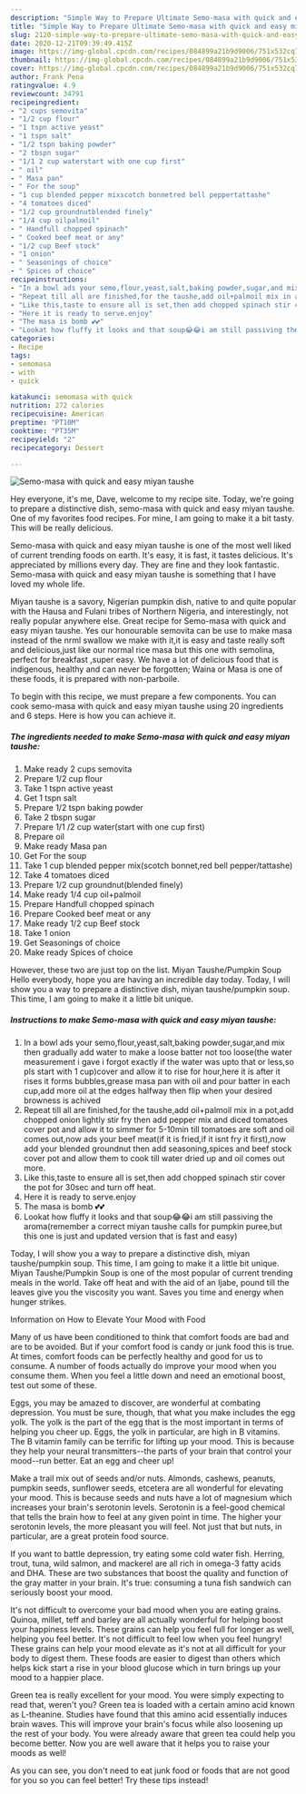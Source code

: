 ```yaml
---
description: "Simple Way to Prepare Ultimate Semo-masa with quick and easy miyan taushe"
title: "Simple Way to Prepare Ultimate Semo-masa with quick and easy miyan taushe"
slug: 2120-simple-way-to-prepare-ultimate-semo-masa-with-quick-and-easy-miyan-taushe
date: 2020-12-21T09:39:49.415Z
image: https://img-global.cpcdn.com/recipes/084899a21b9d9006/751x532cq70/semo-masa-with-quick-and-easy-miyan-taushe-recipe-main-photo.jpg
thumbnail: https://img-global.cpcdn.com/recipes/084899a21b9d9006/751x532cq70/semo-masa-with-quick-and-easy-miyan-taushe-recipe-main-photo.jpg
cover: https://img-global.cpcdn.com/recipes/084899a21b9d9006/751x532cq70/semo-masa-with-quick-and-easy-miyan-taushe-recipe-main-photo.jpg
author: Frank Pena
ratingvalue: 4.9
reviewcount: 34791
recipeingredient:
- "2 cups semovita"
- "1/2 cup flour"
- "1 tspn active yeast"
- "1 tspn salt"
- "1/2 tspn baking powder"
- "2 tbspn sugar"
- "1/1 2 cup waterstart with one cup first"
- " oil"
- " Masa pan"
- " For the soup"
- "1 cup blended pepper mixscotch bonnetred bell peppertattashe"
- "4 tomatoes diced"
- "1/2 cup groundnutblended finely"
- "1/4 cup oilpalmoil"
- " Handfull chopped spinach"
- " Cooked beef meat or any"
- "1/2 cup Beef stock"
- "1 onion"
- " Seasonings of choice"
- " Spices of choice"
recipeinstructions:
- "In a bowl ads your semo,flour,yeast,salt,baking powder,sugar,and mix then gradually add water to make a loose batter not too loose(the water measurement i gave i forgot exactly if the water was upto that or less,so pls start with 1 cup)cover and allow it to rise for hour,here it is after it rises it forms bubbles,grease masa pan with oil and pour batter in each cup,add more oil at the edges halfway then flip when your desired browness is achived"
- "Repeat till all are finished,for the taushe,add oil+palmoil mix in a pot,add chopped onion lightly stir fry then add pepper mix and diced tomatoes cover pot and allow it to simmer for 5-10min till tomatoes are soft and oil comes out,now ads your beef meat(if it is fried,if it isnt fry it first),now add your blended groundnut then add seasoning,spices and beef stock cover pot and allow them to cook till water dried up and oil comes out more."
- "Like this,taste to ensure all is set,then add chopped spinach stir cover the pot for 30sec and turn off heat."
- "Here it is ready to serve.enjoy"
- "The masa is bomb 💕💕"
- "Lookat how fluffy it looks and that soup😂😂i am still passiving the aroma(remember a correct miyan taushe calls for pumpkin puree,but this one is just and updated version that is fast and easy)"
categories:
- Recipe
tags:
- semomasa
- with
- quick

katakunci: semomasa with quick 
nutrition: 272 calories
recipecuisine: American
preptime: "PT10M"
cooktime: "PT35M"
recipeyield: "2"
recipecategory: Dessert

---
```



![Semo-masa with quick and easy miyan taushe](https://img-global.cpcdn.com/recipes/084899a21b9d9006/751x532cq70/semo-masa-with-quick-and-easy-miyan-taushe-recipe-main-photo.jpg)

Hey everyone, it's me, Dave, welcome to my recipe site. Today, we're going to prepare a distinctive dish, semo-masa with quick and easy miyan taushe. One of my favorites food recipes. For mine, I am going to make it a bit tasty. This will be really delicious.

Semo-masa with quick and easy miyan taushe is one of the most well liked of current trending foods on earth. It's easy, it is fast, it tastes delicious. It's appreciated by millions every day. They are fine and they look fantastic. Semo-masa with quick and easy miyan taushe is something that I have loved my whole life.

Miyan taushe is a savory, Nigerian pumpkin dish, native to and quite popular with the Hausa and Fulani tribes of Northern Nigeria, and interestingly, not really popular anywhere else. Great recipe for Semo-masa with quick and easy miyan taushe. Yes our honourable semovita can be use to make masa instead of the nrml swallow we make with it,it is easy and taste really soft and delicious,just like our normal rice masa but this one with semolina, perfect for breakfast ,super easy. We have a lot of delicious food that is indigenous, healthy and can never be forgotten; Waina or Masa is one of these foods, it is prepared with non-parboile.


To begin with this recipe, we must prepare a few components. You can cook semo-masa with quick and easy miyan taushe using 20 ingredients and 6 steps. Here is how you can achieve it.

<!--inarticleads1-->

##### The ingredients needed to make Semo-masa with quick and easy miyan taushe:

1. Make ready 2 cups semovita
1. Prepare 1/2 cup flour
1. Take 1 tspn active yeast
1. Get 1 tspn salt
1. Prepare 1/2 tspn baking powder
1. Take 2 tbspn sugar
1. Prepare 1/1 /2 cup water(start with one cup first)
1. Prepare  oil
1. Make ready  Masa pan
1. Get  For the soup
1. Take 1 cup blended pepper mix(scotch bonnet,red bell pepper/tattashe)
1. Take 4 tomatoes diced
1. Prepare 1/2 cup groundnut(blended finely)
1. Make ready 1/4 cup oil+palmoil
1. Prepare  Handfull chopped spinach
1. Prepare  Cooked beef meat or any
1. Make ready 1/2 cup Beef stock
1. Take 1 onion
1. Get  Seasonings of choice
1. Make ready  Spices of choice


However, these two are just top on the list. Miyan Taushe/Pumpkin Soup Hello everybody, hope you are having an incredible day today. Today, I will show you a way to prepare a distinctive dish, miyan taushe/pumpkin soup. This time, I am going to make it a little bit unique. 

<!--inarticleads2-->

##### Instructions to make Semo-masa with quick and easy miyan taushe:

1. In a bowl ads your semo,flour,yeast,salt,baking powder,sugar,and mix then gradually add water to make a loose batter not too loose(the water measurement i gave i forgot exactly if the water was upto that or less,so pls start with 1 cup)cover and allow it to rise for hour,here it is after it rises it forms bubbles,grease masa pan with oil and pour batter in each cup,add more oil at the edges halfway then flip when your desired browness is achived
1. Repeat till all are finished,for the taushe,add oil+palmoil mix in a pot,add chopped onion lightly stir fry then add pepper mix and diced tomatoes cover pot and allow it to simmer for 5-10min till tomatoes are soft and oil comes out,now ads your beef meat(if it is fried,if it isnt fry it first),now add your blended groundnut then add seasoning,spices and beef stock cover pot and allow them to cook till water dried up and oil comes out more.
1. Like this,taste to ensure all is set,then add chopped spinach stir cover the pot for 30sec and turn off heat.
1. Here it is ready to serve.enjoy
1. The masa is bomb 💕💕
1. Lookat how fluffy it looks and that soup😂😂i am still passiving the aroma(remember a correct miyan taushe calls for pumpkin puree,but this one is just and updated version that is fast and easy)


Today, I will show you a way to prepare a distinctive dish, miyan taushe/pumpkin soup. This time, I am going to make it a little bit unique. Miyan Taushe/Pumpkin Soup is one of the most popular of current trending meals in the world. Take off heat and with the aid of an Ijabe, pound till the leaves give you the viscosity you want. Saves you time and energy when hunger strikes. 

Information on How to Elevate Your Mood with Food


Many of us have been conditioned to think that comfort foods are bad and are to be avoided. But if your comfort food is candy or junk food this is true. At times, comfort foods can be perfectly healthy and good for us to consume. A number of foods actually do improve your mood when you consume them. When you feel a little down and need an emotional boost, test out some of these.

Eggs, you may be amazed to discover, are wonderful at combating depression. You must be sure, though, that what you make includes the egg yolk. The yolk is the part of the egg that is the most important in terms of helping you cheer up. Eggs, the yolk in particular, are high in B vitamins. The B vitamin family can be terrific for lifting up your mood. This is because they help your neural transmitters--the parts of your brain that control your mood--run better. Eat an egg and cheer up!

Make a trail mix out of seeds and/or nuts. Almonds, cashews, peanuts, pumpkin seeds, sunflower seeds, etcetera are all wonderful for elevating your mood. This is because seeds and nuts have a lot of magnesium which increases your brain's serotonin levels. Serotonin is a feel-good chemical that tells the brain how to feel at any given point in time. The higher your serotonin levels, the more pleasant you will feel. Not just that but nuts, in particular, are a great protein food source.

If you want to battle depression, try eating some cold water fish. Herring, trout, tuna, wild salmon, and mackerel are all rich in omega-3 fatty acids and DHA. These are two substances that boost the quality and function of the gray matter in your brain. It's true: consuming a tuna fish sandwich can seriously boost your mood. 

It's not difficult to overcome your bad mood when you are eating grains. Quinoa, millet, teff and barley are all actually wonderful for helping boost your happiness levels. These grains can help you feel full for longer as well, helping you feel better. It's not difficult to feel low when you feel hungry! These grains can help your mood elevate as it's not at all difficult for your body to digest them. These foods are easier to digest than others which helps kick start a rise in your blood glucose which in turn brings up your mood to a happier place.

Green tea is really excellent for your mood. You were simply expecting to read that, weren't you? Green tea is loaded with a certain amino acid known as L-theanine. Studies have found that this amino acid essentially induces brain waves. This will improve your brain's focus while also loosening up the rest of your body. You were already aware that green tea could help you become better. Now you are well aware that it helps you to raise your moods as well!

As you can see, you don't need to eat junk food or foods that are not good for you so you can feel better! Try  these tips  instead!

